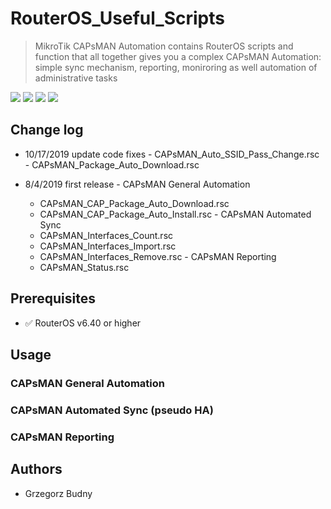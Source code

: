 # RouterOS_Useful_Scripts
> MikroTik CAPsMAN Automation contains RouterOS scripts and function that all together gives you a complex CAPsMAN Automation: simple sync mechanism, reporting, moniroring as well automation of administrative tasks 

![](https://img.shields.io/badge/scripting-routeros-important.svg)
![](https://img.shields.io/badge/mikrotik-routerBOARD-yellow)
![](https://img.shields.io/badge/network-automation-informational)
![](https://img.shields.io/badge/mikrotik-capsman-yellow)


## Change log
    
   - 10/17/2019 update code fixes
    - CAPsMAN_Auto_SSID_Pass_Change.rsc
    - CAPsMAN_Package_Auto_Download.rsc

   - 8/4/2019 first release
    -   CAPsMAN General Automation 
        -   CAPsMAN_CAP_Package_Auto_Download.rsc
        -   CAPsMAN_CAP_Package_Auto_Install.rsc
    -   CAPsMAN Automated Sync 
        -   CAPsMAN_Interfaces_Count.rsc
        -   CAPsMAN_Interfaces_Import.rsc
        -   CAPsMAN_Interfaces_Remove.rsc
    -   CAPsMAN Reporting 
        -   CAPsMAN_Status.rsc

## Prerequisites

-  :white_check_mark: RouterOS v6.40 or higher

## Usage

### CAPsMAN General Automation 

### CAPsMAN Automated Sync (pseudo HA)

### CAPsMAN Reporting 

## Authors

  - Grzegorz Budny
